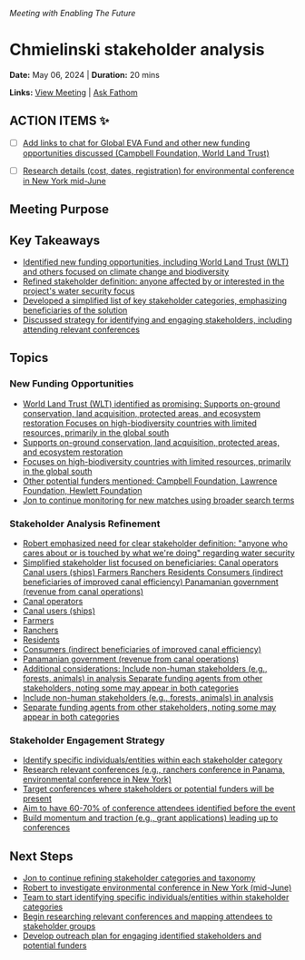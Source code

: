 *Meeting with Enabling The Future*

# Chmielinski stakeholder analysis

**Date:** May 06, 2024 | **Duration:** 20 mins

**Links:** [View Meeting](https://fathom.video/share/KniKM57VkRs31xFwszpd8xF9a6ey8P7J?tab=summary&utm_campaign=postmeetingsummary&utm_content=view_recording_link&utm_medium=email) | [Ask Fathom](https://fathom.video/share/KniKM57VkRs31xFwszpd8xF9a6ey8P7J?tab=ask_fathom&utm_campaign=postmeetingsummary&utm_content=ask_fathom&utm_medium=email)

## ACTION ITEMS ✨

- [ ] [Add links to chat for Global EVA Fund and other new funding opportunities discussed (Campbell Foundation, World Land Trust)](https://fathom.video/share/KniKM57VkRs31xFwszpd8xF9a6ey8P7J?tab=summary&timestamp=88.9999&utm_campaign=postmeetingsummary&utm_content=action_item&utm_medium=email)
- [ ] [Research details (cost, dates, registration) for environmental conference in New York mid-June](https://fathom.video/share/KniKM57VkRs31xFwszpd8xF9a6ey8P7J?tab=summary&timestamp=1097.9999&utm_campaign=postmeetingsummary&utm_content=action_item&utm_medium=email)


## Meeting Purpose

## Key Takeaways

- [Identified new funding opportunities, including World Land Trust (WLT) and others focused on climate change and biodiversity](https://fathom.video/share/KniKM57VkRs31xFwszpd8xF9a6ey8P7J?tab=summary&timestamp=154.0&utm_campaign=postmeetingsummary&utm_content=summary_item&utm_medium=email)
- [Refined stakeholder definition: anyone affected by or interested in the project's water security focus](https://fathom.video/share/KniKM57VkRs31xFwszpd8xF9a6ey8P7J?tab=summary&timestamp=728.0&utm_campaign=postmeetingsummary&utm_content=summary_item&utm_medium=email)
- [Developed a simplified list of key stakeholder categories, emphasizing beneficiaries of the solution](https://fathom.video/share/KniKM57VkRs31xFwszpd8xF9a6ey8P7J?tab=summary&timestamp=857.0&utm_campaign=postmeetingsummary&utm_content=summary_item&utm_medium=email)
- [Discussed strategy for identifying and engaging stakeholders, including attending relevant conferences](https://fathom.video/share/KniKM57VkRs31xFwszpd8xF9a6ey8P7J?tab=summary&timestamp=1159.0&utm_campaign=postmeetingsummary&utm_content=summary_item&utm_medium=email)


## Topics

### New Funding Opportunities

- [World Land Trust (WLT) identified as promising: Supports on-ground conservation, land acquisition, protected areas, and ecosystem restoration Focuses on high-biodiversity countries with limited resources, primarily in the global south](https://fathom.video/share/KniKM57VkRs31xFwszpd8xF9a6ey8P7J?tab=summary&timestamp=360.0&utm_campaign=postmeetingsummary&utm_content=summary_item&utm_medium=email)
- [Supports on-ground conservation, land acquisition, protected areas, and ecosystem restoration](https://fathom.video/share/KniKM57VkRs31xFwszpd8xF9a6ey8P7J?tab=summary&timestamp=360.0&utm_campaign=postmeetingsummary&utm_content=summary_item&utm_medium=email)
- [Focuses on high-biodiversity countries with limited resources, primarily in the global south](https://fathom.video/share/KniKM57VkRs31xFwszpd8xF9a6ey8P7J?tab=summary&timestamp=387.0&utm_campaign=postmeetingsummary&utm_content=summary_item&utm_medium=email)
- [Other potential funders mentioned: Campbell Foundation, Lawrence Foundation, Hewlett Foundation](https://fathom.video/share/KniKM57VkRs31xFwszpd8xF9a6ey8P7J?tab=summary&timestamp=265.0&utm_campaign=postmeetingsummary&utm_content=summary_item&utm_medium=email)
- [Jon to continue monitoring for new matches using broader search terms](https://fathom.video/share/KniKM57VkRs31xFwszpd8xF9a6ey8P7J?tab=summary&timestamp=397.0&utm_campaign=postmeetingsummary&utm_content=summary_item&utm_medium=email)


### Stakeholder Analysis Refinement

- [Robert emphasized need for clear stakeholder definition: "anyone who cares about or is touched by what we're doing" regarding water security](https://fathom.video/share/KniKM57VkRs31xFwszpd8xF9a6ey8P7J?tab=summary&timestamp=728.0&utm_campaign=postmeetingsummary&utm_content=summary_item&utm_medium=email)
- [Simplified stakeholder list focused on beneficiaries: Canal operators Canal users (ships) Farmers Ranchers Residents Consumers (indirect beneficiaries of improved canal efficiency) Panamanian government (revenue from canal operations)](https://fathom.video/share/KniKM57VkRs31xFwszpd8xF9a6ey8P7J?tab=summary&timestamp=857.0&utm_campaign=postmeetingsummary&utm_content=summary_item&utm_medium=email)
- [Canal operators](https://fathom.video/share/KniKM57VkRs31xFwszpd8xF9a6ey8P7J?tab=summary&timestamp=839.0&utm_campaign=postmeetingsummary&utm_content=summary_item&utm_medium=email)
- [Canal users (ships)](https://fathom.video/share/KniKM57VkRs31xFwszpd8xF9a6ey8P7J?tab=summary&timestamp=840.0&utm_campaign=postmeetingsummary&utm_content=summary_item&utm_medium=email)
- [Farmers](https://fathom.video/share/KniKM57VkRs31xFwszpd8xF9a6ey8P7J?tab=summary&timestamp=571.0&utm_campaign=postmeetingsummary&utm_content=summary_item&utm_medium=email)
- [Ranchers](https://fathom.video/share/KniKM57VkRs31xFwszpd8xF9a6ey8P7J?tab=summary&timestamp=571.0&utm_campaign=postmeetingsummary&utm_content=summary_item&utm_medium=email)
- [Residents](https://fathom.video/share/KniKM57VkRs31xFwszpd8xF9a6ey8P7J?tab=summary&timestamp=605.0&utm_campaign=postmeetingsummary&utm_content=summary_item&utm_medium=email)
- [Consumers (indirect beneficiaries of improved canal efficiency)](https://fathom.video/share/KniKM57VkRs31xFwszpd8xF9a6ey8P7J?tab=summary&timestamp=946.0&utm_campaign=postmeetingsummary&utm_content=summary_item&utm_medium=email)
- [Panamanian government (revenue from canal operations)](https://fathom.video/share/KniKM57VkRs31xFwszpd8xF9a6ey8P7J?tab=summary&timestamp=996.0&utm_campaign=postmeetingsummary&utm_content=summary_item&utm_medium=email)
- [Additional considerations: Include non-human stakeholders (e.g., forests, animals) in analysis Separate funding agents from other stakeholders, noting some may appear in both categories](https://fathom.video/share/KniKM57VkRs31xFwszpd8xF9a6ey8P7J?tab=summary&timestamp=877.0&utm_campaign=postmeetingsummary&utm_content=summary_item&utm_medium=email)
- [Include non-human stakeholders (e.g., forests, animals) in analysis](https://fathom.video/share/KniKM57VkRs31xFwszpd8xF9a6ey8P7J?tab=summary&timestamp=877.0&utm_campaign=postmeetingsummary&utm_content=summary_item&utm_medium=email)
- [Separate funding agents from other stakeholders, noting some may appear in both categories](https://fathom.video/share/KniKM57VkRs31xFwszpd8xF9a6ey8P7J?tab=summary&timestamp=1026.0&utm_campaign=postmeetingsummary&utm_content=summary_item&utm_medium=email)


### Stakeholder Engagement Strategy

- [Identify specific individuals/entities within each stakeholder category](https://fathom.video/share/KniKM57VkRs31xFwszpd8xF9a6ey8P7J?tab=summary&timestamp=1076.0&utm_campaign=postmeetingsummary&utm_content=summary_item&utm_medium=email)
- [Research relevant conferences (e.g., ranchers conference in Panama, environmental conference in New York)](https://fathom.video/share/KniKM57VkRs31xFwszpd8xF9a6ey8P7J?tab=summary&timestamp=1108.0&utm_campaign=postmeetingsummary&utm_content=summary_item&utm_medium=email)
- [Target conferences where stakeholders or potential funders will be present](https://fathom.video/share/KniKM57VkRs31xFwszpd8xF9a6ey8P7J?tab=summary&timestamp=1159.0&utm_campaign=postmeetingsummary&utm_content=summary_item&utm_medium=email)
- [Aim to have 60-70% of conference attendees identified before the event](https://fathom.video/share/KniKM57VkRs31xFwszpd8xF9a6ey8P7J?tab=summary&timestamp=1164.0&utm_campaign=postmeetingsummary&utm_content=summary_item&utm_medium=email)
- [Build momentum and traction (e.g., grant applications) leading up to conferences](https://fathom.video/share/KniKM57VkRs31xFwszpd8xF9a6ey8P7J?tab=summary&timestamp=1188.0&utm_campaign=postmeetingsummary&utm_content=summary_item&utm_medium=email)


## Next Steps

- [Jon to continue refining stakeholder categories and taxonomy](https://fathom.video/share/KniKM57VkRs31xFwszpd8xF9a6ey8P7J?tab=summary&timestamp=811.0&utm_campaign=postmeetingsummary&utm_content=summary_item&utm_medium=email)
- [Robert to investigate environmental conference in New York (mid-June)](https://fathom.video/share/KniKM57VkRs31xFwszpd8xF9a6ey8P7J?tab=summary&timestamp=1108.0&utm_campaign=postmeetingsummary&utm_content=summary_item&utm_medium=email)
- [Team to start identifying specific individuals/entities within stakeholder categories](https://fathom.video/share/KniKM57VkRs31xFwszpd8xF9a6ey8P7J?tab=summary&timestamp=1076.0&utm_campaign=postmeetingsummary&utm_content=summary_item&utm_medium=email)
- [Begin researching relevant conferences and mapping attendees to stakeholder groups](https://fathom.video/share/KniKM57VkRs31xFwszpd8xF9a6ey8P7J?tab=summary&timestamp=1148.0&utm_campaign=postmeetingsummary&utm_content=summary_item&utm_medium=email)
- [Develop outreach plan for engaging identified stakeholders and potential funders](https://fathom.video/share/KniKM57VkRs31xFwszpd8xF9a6ey8P7J?tab=summary&timestamp=1159.0&utm_campaign=postmeetingsummary&utm_content=summary_item&utm_medium=email)

